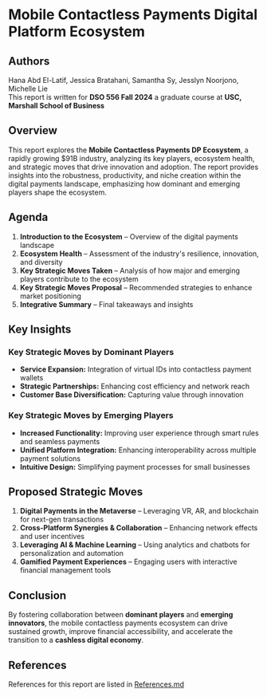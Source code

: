 # Mobile Contactless Payments Digital Platform Ecosystem

## Authors
Hana Abd El-Latif, Jessica Bratahani, Samantha Sy, Jesslyn Noorjono, Michelle Lie  
This report is written for **DSO 556 Fall 2024** a graduate course at **USC, Marshall School of Business**

## **Overview**  
This report explores the **Mobile Contactless Payments DP Ecosystem**, a rapidly growing $91B industry, analyzing its key players, ecosystem health, and strategic moves that drive innovation and adoption. The report provides insights into the robustness, productivity, and niche creation within the digital payments landscape, emphasizing how dominant and emerging players shape the ecosystem.

## **Agenda**
1. **Introduction to the Ecosystem** – Overview of the digital payments landscape  
2. **Ecosystem Health** – Assessment of the industry's resilience, innovation, and diversity  
3. **Key Strategic Moves Taken** – Analysis of how major and emerging players contribute to the ecosystem  
4. **Key Strategic Moves Proposal** – Recommended strategies to enhance market positioning  
5. **Integrative Summary** – Final takeaways and insights  

## **Key Insights**
### **Key Strategic Moves by Dominant Players**
- **Service Expansion:** Integration of virtual IDs into contactless payment wallets  
- **Strategic Partnerships:** Enhancing cost efficiency and network reach  
- **Customer Base Diversification:** Capturing value through innovation  

### **Key Strategic Moves by Emerging Players**
- **Increased Functionality:** Improving user experience through smart rules and seamless payments  
- **Unified Platform Integration:** Enhancing interoperability across multiple payment solutions  
- **Intuitive Design:** Simplifying payment processes for small businesses  

## **Proposed Strategic Moves**
1. **Digital Payments in the Metaverse** – Leveraging VR, AR, and blockchain for next-gen transactions  
2. **Cross-Platform Synergies & Collaboration** – Enhancing network effects and user incentives  
3. **Leveraging AI & Machine Learning** – Using analytics and chatbots for personalization and automation  
4. **Gamified Payment Experiences** – Engaging users with interactive financial management tools  

## **Conclusion**
By fostering collaboration between **dominant players** and **emerging innovators**, the mobile contactless payments ecosystem can drive sustained growth, improve financial accessibility, and accelerate the transition to a **cashless digital economy**.

## References
References for this report are listed in [References.md]()
